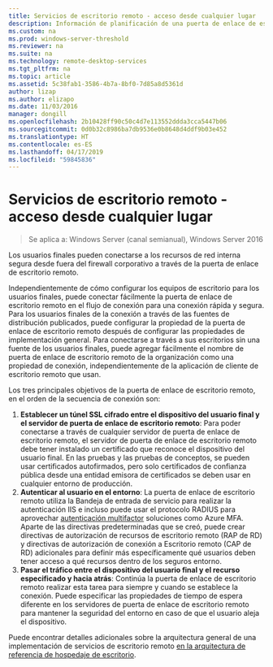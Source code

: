 ```yaml
---
title: Servicios de escritorio remoto - acceso desde cualquier lugar
description: Información de planificación de una puerta de enlace de escritorio remoto
ms.custom: na
ms.prod: windows-server-threshold
ms.reviewer: na
ms.suite: na
ms.technology: remote-desktop-services
ms.tgt_pltfrm: na
ms.topic: article
ms.assetid: 5c38fab1-3586-4b7a-8bf0-7d85a8d5361d
author: lizap
ms.author: elizapo
ms.date: 11/03/2016
manager: dongill
ms.openlocfilehash: 2b10428ff90c50c4d7e113552ddda3cca5447b06
ms.sourcegitcommit: 0d0b32c8986ba7db9536e0b8648d4ddf9b03e452
ms.translationtype: HT
ms.contentlocale: es-ES
ms.lasthandoff: 04/17/2019
ms.locfileid: "59845836"
---
```

# <a name="remote-desktop-services---access-from-anywhere"></a>Servicios de escritorio remoto - acceso desde cualquier lugar

>Se aplica a: Windows Server (canal semianual), Windows Server 2016

Los usuarios finales pueden conectarse a los recursos de red interna segura desde fuera del firewall corporativo a través de la puerta de enlace de escritorio remoto.

Independientemente de cómo configurar los equipos de escritorio para los usuarios finales, puede conectar fácilmente la puerta de enlace de escritorio remoto en el flujo de conexión para una conexión rápida y segura. Para los usuarios finales de la conexión a través de las fuentes de distribución publicados, puede configurar la propiedad de la puerta de enlace de escritorio remoto después de configurar las propiedades de implementación general. Para conectarse a través a sus escritorios sin una fuente de los usuarios finales, puede agregar fácilmente el nombre de puerta de enlace de escritorio remoto de la organización como una propiedad de conexión, independientemente de la aplicación de cliente de escritorio remoto que usan.

Los tres principales objetivos de la puerta de enlace de escritorio remoto, en el orden de la secuencia de conexión son:
1. **Establecer un túnel SSL cifrado entre el dispositivo del usuario final y el servidor de puerta de enlace de escritorio remoto**: Para poder conectarse a través de cualquier servidor de puerta de enlace de escritorio remoto, el servidor de puerta de enlace de escritorio remoto debe tener instalado un certificado que reconoce el dispositivo del usuario final. En las pruebas y las pruebas de conceptos, se pueden usar certificados autofirmados, pero solo certificados de confianza pública desde una entidad emisora de certificados se deben usar en cualquier entorno de producción.
2. **Autenticar al usuario en el entorno**: La puerta de enlace de escritorio remoto utiliza la Bandeja de entrada de servicio para realizar la autenticación IIS e incluso puede usar el protocolo RADIUS para aprovechar [autenticación multifactor](rds-plan-mfa.md) soluciones como Azure MFA. Aparte de las directivas predeterminadas que se creó, puede crear directivas de autorización de recursos de escritorio remoto (RAP de RD) y directivas de autorización de conexión a Escritorio remoto (CAP de RD) adicionales para definir más específicamente qué usuarios deben tener acceso a qué recursos dentro de los seguros entorno.
3. **Pasar el tráfico entre el dispositivo del usuario final y el recurso especificado y hacia atrás**: Continúa la puerta de enlace de escritorio remoto realizar esta tarea para siempre y cuando se establece la conexión. Puede especificar las propiedades de tiempo de espera diferente en los servidores de puerta de enlace de escritorio remoto para mantener la seguridad del entorno en caso de que el usuario aleja el dispositivo.

Puede encontrar detalles adicionales sobre la arquitectura general de una implementación de servicios de escritorio remoto [en la arquitectura de referencia de hospedaje de escritorio](desktop-hosting-reference-architecture.md).
